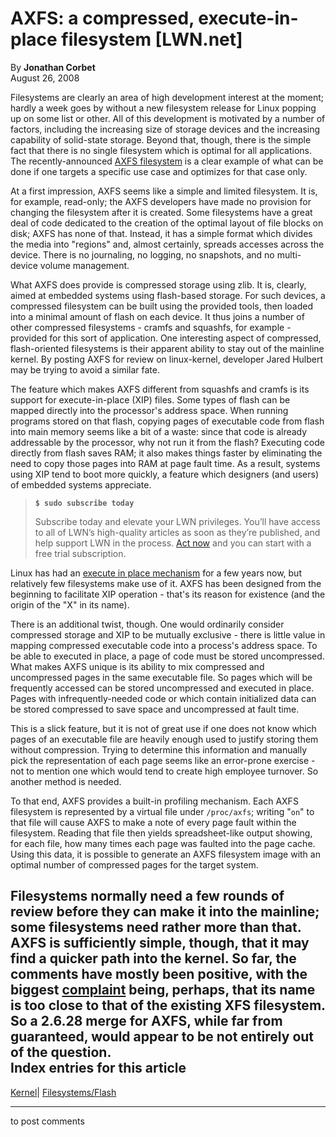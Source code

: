 # AXFS: a compressed, execute-in-place filesystem [LWN.net]

By **Jonathan Corbet**  
August 26, 2008 

Filesystems are clearly an area of high development interest at the moment; hardly a week goes by without a new filesystem release for Linux popping up on some list or other. All of this development is motivated by a number of factors, including the increasing size of storage devices and the increasing capability of solid-state storage. Beyond that, though, there is the simple fact that there is no single filesystem which is optimal for all applications. The recently-announced [AXFS filesystem](http://lwn.net/Articles/295369/) is a clear example of what can be done if one targets a specific use case and optimizes for that case only. 

At a first impression, AXFS seems like a simple and limited filesystem. It is, for example, read-only; the AXFS developers have made no provision for changing the filesystem after it is created. Some filesystems have a great deal of code dedicated to the creation of the optimal layout of file blocks on disk; AXFS has none of that. Instead, it has a simple format which divides the media into "regions" and, almost certainly, spreads accesses across the device. There is no journaling, no logging, no snapshots, and no multi-device volume management. 

What AXFS does provide is compressed storage using zlib. It is, clearly, aimed at embedded systems using flash-based storage. For such devices, a compressed filesystem can be built using the provided tools, then loaded into a minimal amount of flash on each device. It thus joins a number of other compressed filesystems - cramfs and squashfs, for example - provided for this sort of application. One interesting aspect of compressed, flash-oriented filesystems is their apparent ability to stay out of the mainline kernel. By posting AXFS for review on linux-kernel, developer Jared Hulbert may be trying to avoid a similar fate. 

The feature which makes AXFS different from squashfs and cramfs is its support for execute-in-place (XIP) files. Some types of flash can be mapped directly into the processor's address space. When running programs stored on that flash, copying pages of executable code from flash into main memory seems like a bit of a waste: since that code is already addressable by the processor, why not run it from the flash? Executing code directly from flash saves RAM; it also makes things faster by eliminating the need to copy those pages into RAM at page fault time. As a result, systems using XIP tend to boot more quickly, a feature which designers (and users) of embedded systems appreciate. 

> **`$ sudo subscribe today`**
> 
> Subscribe today and elevate your LWN privileges. You’ll have access to all of LWN’s high-quality articles as soon as they’re published, and help support LWN in the process. [Act now](https://lwn.net/Promo/nst-sudo/claim) and you can start with a free trial subscription. 

Linux has had an [execute in place mechanism](http://lwn.net/Articles/135472/) for a few years now, but relatively few filesystems make use of it. AXFS has been designed from the beginning to facilitate XIP operation - that's its reason for existence (and the origin of the "X" in its name). 

There is an additional twist, though. One would ordinarily consider compressed storage and XIP to be mutually exclusive - there is little value in mapping compressed executable code into a process's address space. To be able to executed in place, a page of code must be stored uncompressed. What makes AXFS unique is its ability to mix compressed and uncompressed pages in the same executable file. So pages which will be frequently accessed can be stored uncompressed and executed in place. Pages with infrequently-needed code or which contain initialized data can be stored compressed to save space and uncompressed at fault time. 

This is a slick feature, but it is not of great use if one does not know which pages of an executable file are heavily enough used to justify storing them without compression. Trying to determine this information and manually pick the representation of each page seems like an error-prone exercise - not to mention one which would tend to create high employee turnover. So another method is needed. 

To that end, AXFS provides a built-in profiling mechanism. Each AXFS filesystem is represented by a virtual file under `/proc/axfs`; writing "`on`" to that file will cause AXFS to make a note of every page fault within the filesystem. Reading that file then yields spreadsheet-like output showing, for each file, how many times each page was faulted into the page cache. Using this data, it is possible to generate an AXFS filesystem image with an optimal number of compressed pages for the target system. 

Filesystems normally need a few rounds of review before they can make it into the mainline; some filesystems need rather more than that. AXFS is sufficiently simple, though, that it may find a quicker path into the kernel. So far, the comments have mostly been positive, with the biggest [complaint](/Articles/295552/) being, perhaps, that its name is too close to that of the existing XFS filesystem. So a 2.6.28 merge for AXFS, while far from guaranteed, would appear to be not entirely out of the question.  
Index entries for this article  
---  
[Kernel](/Kernel/Index)| [Filesystems/Flash](/Kernel/Index#Filesystems-Flash)  
  


* * *

to post comments 
